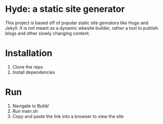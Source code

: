 # Hyde: a static site generator

This project is based off of popular static site genrators like Hugo and Jekyll.  It is not meant as a dynamic wbesite builder, rather a tool to publish blogs and other slowly changing content.  

# Installation

1. Clone the repo
2. Install dependencies

# Run

1. Navigate to Build/
2. Run main.sh
3. Copy and paste the link into a browser to view the site
